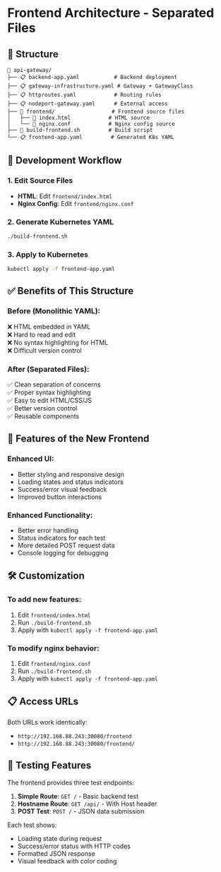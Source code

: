 # Frontend Architecture - Separated Files

## 📁 Structure

```
📁 api-gateway/
├── 📋 backend-app.yaml           # Backend deployment
├── 📋 gateway-infrastructure.yaml # Gateway + GatewayClass
├── 📋 httproutes.yaml            # Routing rules
├── 📋 nodeport-gateway.yaml      # External access
├── 📂 frontend/                  # Frontend source files
│   ├── 📄 index.html            # HTML source
│   └── 📄 nginx.conf            # Nginx config source
├── 🔧 build-frontend.sh         # Build script
└── 📋 frontend-app.yaml         # Generated K8s YAML
```

## 🔧 Development Workflow

### 1. Edit Source Files
- **HTML**: Edit `frontend/index.html`
- **Nginx Config**: Edit `frontend/nginx.conf`

### 2. Generate Kubernetes YAML
```bash
./build-frontend.sh
```

### 3. Apply to Kubernetes
```bash
kubectl apply -f frontend-app.yaml
```

## ✅ Benefits of This Structure

### **Before** (Monolithic YAML):
❌ HTML embedded in YAML  
❌ Hard to read and edit  
❌ No syntax highlighting for HTML  
❌ Difficult version control  

### **After** (Separated Files):
✅ Clean separation of concerns  
✅ Proper syntax highlighting  
✅ Easy to edit HTML/CSS/JS  
✅ Better version control  
✅ Reusable components  

## 🚀 Features of the New Frontend

### Enhanced UI:
- Better styling and responsive design
- Loading states and status indicators
- Success/error visual feedback
- Improved button interactions

### Enhanced Functionality:
- Better error handling
- Status indicators for each test
- More detailed POST request data
- Console logging for debugging

## 🛠️ Customization

### To add new features:
1. Edit `frontend/index.html`
2. Run `./build-frontend.sh`
3. Apply with `kubectl apply -f frontend-app.yaml`

### To modify nginx behavior:
1. Edit `frontend/nginx.conf`
2. Run `./build-frontend.sh`
3. Apply with `kubectl apply -f frontend-app.yaml`

## 📋 Access URLs

Both URLs work identically:
- `http://192.168.88.243:30080/frontend`
- `http://192.168.88.243:30080/frontend/`

## 🧪 Testing Features

The frontend provides three test endpoints:
1. **Simple Route**: `GET /` - Basic backend test
2. **Hostname Route**: `GET /api/` - With Host header
3. **POST Test**: `POST /` - JSON data submission

Each test shows:
- Loading state during request
- Success/error status with HTTP codes
- Formatted JSON response
- Visual feedback with color coding
